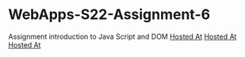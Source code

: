 # WebApps-S22-Assignment-6
Assignment introduction to Java Script and DOM
[Hosted At](https://44-563-web-apps-s22.github.io/webapps-s22-assignment-6-SidharthaGundarapu/president.html)
[Hosted At](https://44-563-web-apps-s22.github.io/webapps-s22-assignment-6-SidharthaGundarapu/tips.html)
[Hosted At](https://44-563-web-apps-s22.github.io/webapps-s22-assignment-6-SidharthaGundarapu/computer.html)
